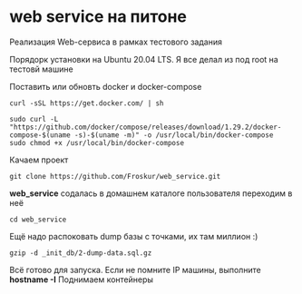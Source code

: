 # web service на питоне
Реализация Web-сервиса в рамках тестового задания

Порядорк установки на Ubuntu 20.04 LTS. Я все делал из под root на тестовй машине

Поставить или обновть docker и docker-compose
```
curl -sSL https://get.docker.com/ | sh
```
```
sudo curl -L "https://github.com/docker/compose/releases/download/1.29.2/docker-compose-$(uname -s)-$(uname -m)" -o /usr/local/bin/docker-compose
sudo chmod +x /usr/local/bin/docker-compose
```

Качаем проект 
```
git clone https://github.com/Froskur/web_service.git
```

**web_service** содалась в домашнем каталоге пользователя переходим в неё 
```
cd web_service
```

Ещё надо распоковать dump базы с точками, их там миллион :)
```
gzip -d _init_db/2-dump-data.sql.gz
```

Всё готово для запуска. Если не помните IP машины, выполните **hostname -I**
Поднимаем контейнеры 
```

```
